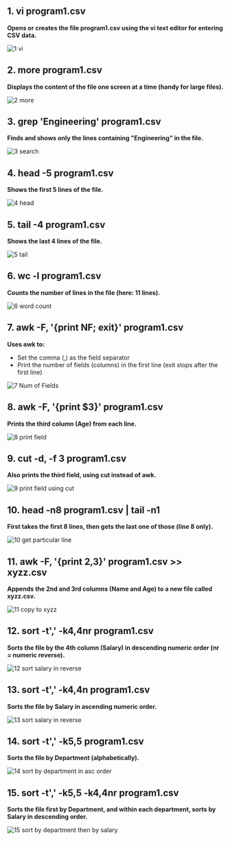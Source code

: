 ## 1. vi program1.csv

**Opens or creates the file program1.csv using the vi text editor for entering CSV data.**


![1 vi](https://github.com/user-attachments/assets/db8652ed-e505-4f01-9769-2cdfd60ffa16)

## 2. more program1.csv

**Displays the content of the file one screen at a time (handy for large files).**


![2 more](https://github.com/user-attachments/assets/72d70ec4-b593-472f-bb7e-4fc386c5b8b3)

## 3. grep 'Engineering' program1.csv

**Finds and shows only the lines containing "Engineering" in the file.**


![3 search](https://github.com/user-attachments/assets/6e25ce58-0464-4b09-94f6-df9720cf6449)

## 4. head -5 program1.csv

**Shows the first 5 lines of the file.**


![4 head](https://github.com/user-attachments/assets/ba59472c-c492-4137-97d3-68758ec2e871)

## 5. tail -4 program1.csv

**Shows the last 4 lines of the file.**


![5 tail](https://github.com/user-attachments/assets/2abdd3a9-5d1c-4ab3-bf3c-c54086a2b148)

## 6. wc -l program1.csv

**Counts the number of lines in the file (here: 11 lines).**


![6 word count](https://github.com/user-attachments/assets/3637c5c6-352c-4ca1-a565-2b5861b4011a)

## 7. awk -F, '{print NF; exit}' program1.csv

**Uses awk to:**

* Set the comma (,) as the field separator
* Print the number of fields (columns) in the first line (exit stops after the first line)


![7 Num of Fields](https://github.com/user-attachments/assets/36370111-e395-4ad3-a83d-c9c201a9976a)

## 8. awk -F, '{print $3}' program1.csv

**Prints the third column (Age) from each line.**


![8 print field](https://github.com/user-attachments/assets/3b363f2d-1ecc-4c0a-8bb7-7d8e88faf89b)

## 9. cut -d, -f 3 program1.csv

**Also prints the third field, using cut instead of awk.**


![9 print field using cut](https://github.com/user-attachments/assets/91319ee9-4871-47a2-8744-af88fd801c7f)

## 10. head -n8 program1.csv | tail -n1

**First takes the first 8 lines, then gets the last one of those (line 8 only).**


![10 get particular line](https://github.com/user-attachments/assets/fe6a990b-98e3-4d6f-8380-4b8656ea3b95)

## 11. awk -F, '{print $2,$3}' program1.csv >> xyzz.csv

**Appends the 2nd and 3rd columns (Name and Age) to a new file called xyzz.csv.**


![11 copy to xyzz](https://github.com/user-attachments/assets/8e54ed16-14ad-463b-a09a-ff03218c217e)

## 12. sort -t',' -k4,4nr program1.csv

**Sorts the file by the 4th column (Salary) in descending numeric order (nr = numeric reverse).**


![12 sort salary in reverse](https://github.com/user-attachments/assets/e2baccb6-f6f1-4e69-bedb-08aefcd1fffb)


## 13. sort -t',' -k4,4n program1.csv

**Sorts the file by Salary in ascending numeric order.**

![13 sort salary in reverse](https://github.com/user-attachments/assets/d3d1d5ec-b236-4a38-9357-8dc388b4822c)

## 14. sort -t',' -k5,5 program1.csv

**Sorts the file by Department (alphabetically).**


![14 sort by department in asc order](https://github.com/user-attachments/assets/e94f3d1e-c566-45ce-9e93-355d04446b80)

## 15. sort -t',' -k5,5 -k4,4nr program1.csv

**Sorts the file first by Department, and within each department, sorts by Salary in descending order.**


![15 sort by department then by salary](https://github.com/user-attachments/assets/6a426cf9-f22b-43d2-a9f2-30fe303f47ad)
